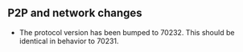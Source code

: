 P2P and network changes
-----------------------

- The protocol version has been bumped to 70232. This should be identical in behavior to 70231.
